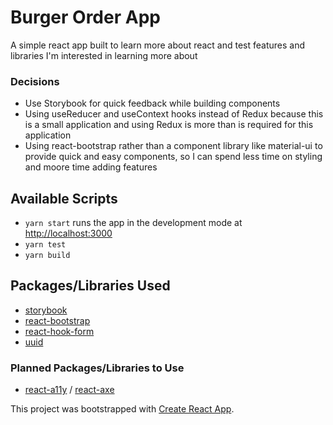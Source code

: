 # Burger Order App

A simple react app built to learn more about react and test features and libraries I'm interested in learning more about

### Decisions

- Use Storybook for quick feedback while building components
- Using useReducer and useContext hooks instead of Redux because this is a small application and using Redux is more than is required for this application
- Using react-bootstrap rather than a component library like material-ui to provide quick and easy components, so I can spend less time on styling and moore time adding features

## Available Scripts

- `yarn start` runs the app in the development mode at [http://localhost:3000](http://localhost:3000)
- `yarn test`
- `yarn build`

## Packages/Libraries Used
- [storybook](https://storybook.js.org/)
- [react-bootstrap](https://react-bootstrap.github.io/)
- [react-hook-form](https://react-hook-form.com)
- [uuid](https://github.com/uuidjs/uuid)

### Planned Packages/Libraries to Use
- [react-a11y](https://github.com/reactjs/react-a11y) / [react-axe](https://github.com/dequelabs/react-axe)
  
This project was bootstrapped with [Create React App](https://github.com/facebook/create-react-app).
